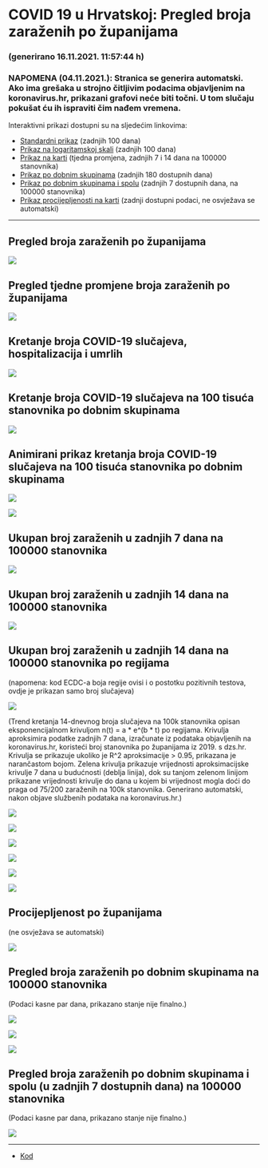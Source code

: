 # COVID 19 u Hrvatskoj: Pregled broja zaraženih po županijama

### (generirano 16.11.2021. 11:57:44 h)

### NAPOMENA (04.11.2021.): Stranica se generira automatski. Ako ima grešaka u strojno čitljivim podacima objavljenim na koronavirus.hr, prikazani grafovi neće biti točni. U tom slučaju pokušat ću ih ispraviti čim nađem vremena.

Interaktivni prikazi dostupni su na sljedećim linkovima:

- [Standardni prikaz](html/index.html) (zadnjih 100 dana)
- [Prikaz na logaritamskoj skali](html/index_log.html) (zadnjih 100 dana)
- [Prikaz na karti](html/index_map.html) (tjedna promjena, zadnjih 7 i 14 dana na 100000 stanovnika)
- [Prikaz po dobnim skupinama](html/index_per_age.html) (zadnjih 180 dostupnih dana)
- [Prikaz po dobnim skupinama i spolu](html/index_pyramid.html) (zadnjih 7 dostupnih dana, na 100000 stanovnika)
- [Prikaz procijepljenosti na karti](html/index_vaccination.html) (zadnji dostupni podaci, ne osvježava se automatski)

-----

## Pregled broja zaraženih po županijama

![](img/2021_11_15_line_plots.png)

## Pregled tjedne promjene broja zaraženih po županijama

![](img/2021_11_15_map.png)

## Kretanje broja COVID-19 slučajeva, hospitalizacija i umrlih

![](img/2021_11_15_cases_hospitalisations_deaths.png)

## Kretanje broja COVID-19 slučajeva na 100 tisuća stanovnika po dobnim skupinama

![](img/2021_11_15_cases_per_age_group_lines.png)

## Animirani prikaz kretanja broja COVID-19 slučajeva na 100 tisuća stanovnika po dobnim skupinama

![](img/2021_11_15anim_aug_1200.gif)

![](img/anim_cases_11_15_2021_vs_2020.gif)

## Ukupan broj zaraženih u zadnjih 7 dana na 100000 stanovnika

![](img/2021_11_15_map_7_day_per_100k.png)

## Ukupan broj zaraženih u zadnjih 14 dana na 100000 stanovnika

![](img/2021_11_15_map_14_day_per_100k.png)

## Ukupan broj zaraženih u zadnjih 14 dana na 100000 stanovnika po regijama

(napomena: kod ECDC-a boja regije ovisi i o postotku pozitivnih testova, ovdje je prikazan samo broj slučajeva)

![](img/2021_11_15_map_14_day_per_100k_region.png)

(Trend kretanja 14-dnevnog broja slučajeva na 100k stanovnika opisan eksponencijalnom krivuljom n(t) = a * e^(b * t) po regijama. Krivulja aproksimira podatke zadnjih 7 dana, izračunate iz podataka objavljenih na koronavirus.hr, koristeći broj stanovnika po županijama iz 2019. s dzs.hr. Krivulja se prikazuje ukoliko je R^2 aproksimacije > 0.95, prikazana je narančastom bojom. Zelena krivulja prikazuje vrijednosti aproksimacijske krivulje 7 dana u budućnosti (deblja linija), dok su tanjom zelenom linijom prikazane vrijednosti krivulje do dana u kojem bi vrijednost mogla doći do praga od 75/200 zaraženih na 100k stanovnika. Generirano automatski, nakon objave službenih podataka na koronavirus.hr.)

![](img/2021_11_15_current_Jadranska_Hrvatska.png)

![](img/2021_11_15_current_Panonska_Hrvatska.png)

![](img/2021_11_15_current_Grad_Zagreb.png)

![](img/2021_11_15_current_Sjeverna_Hrvatska.png)

![](img/2021_11_15_current_Republika_Hrvatska.png)

![](img/2021_11_15_cases_hospitalisations_deaths_Republika_Hrvatska.png)

## Procijepljenost po županijama

(ne osvježava se automatski)

![](img/2021_11_15_vaccination.png)

## Pregled broja zaraženih po dobnim skupinama na 100000 stanovnika

(Podaci kasne par dana, prikazano stanje nije finalno.)

![](img/2021_11_15_per_age_group.png)

![](img/2021_11_15_per_age_group_all_0.png)

![](img/2021_11_15_per_age_group_all_1.png)

## Pregled broja zaraženih po dobnim skupinama i spolu (u zadnjih 7 dostupnih dana) na 100000 stanovnika

(Podaci kasne par dana, prikazano stanje nije finalno.)

![](img/2021_11_15_pyramid.png)

-----

- [Kod](https://github.com/ppalasek/covid_plots_croatia)

